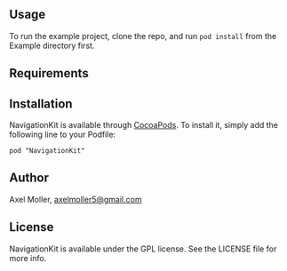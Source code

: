 ## Usage

To run the example project, clone the repo, and run `pod install` from the Example directory first.

## Requirements

## Installation

NavigationKit is available through [CocoaPods](http://cocoapods.org). To install
it, simply add the following line to your Podfile:

    pod "NavigationKit"

## Author

Axel Moller, axelmoller5@gmail.com

## License

NavigationKit is available under the GPL license. See the LICENSE file for more info.
